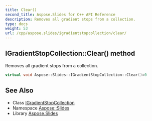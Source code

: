 ```yaml
---
title: Clear()
second_title: Aspose.Slides for C++ API Reference
description: Removes all gradient stops from a collection.
type: docs
weight: 53
url: /cpp/aspose.slides/igradientstopcollection/clear/
---
```

## IGradientStopCollection::Clear() method


Removes all gradient stops from a collection.

```cpp
virtual void Aspose::Slides::IGradientStopCollection::Clear()=0
```

## See Also

* Class [IGradientStopCollection](./)
* Namespace [Aspose::Slides](../)
* Library [Aspose.Slides](../../)
